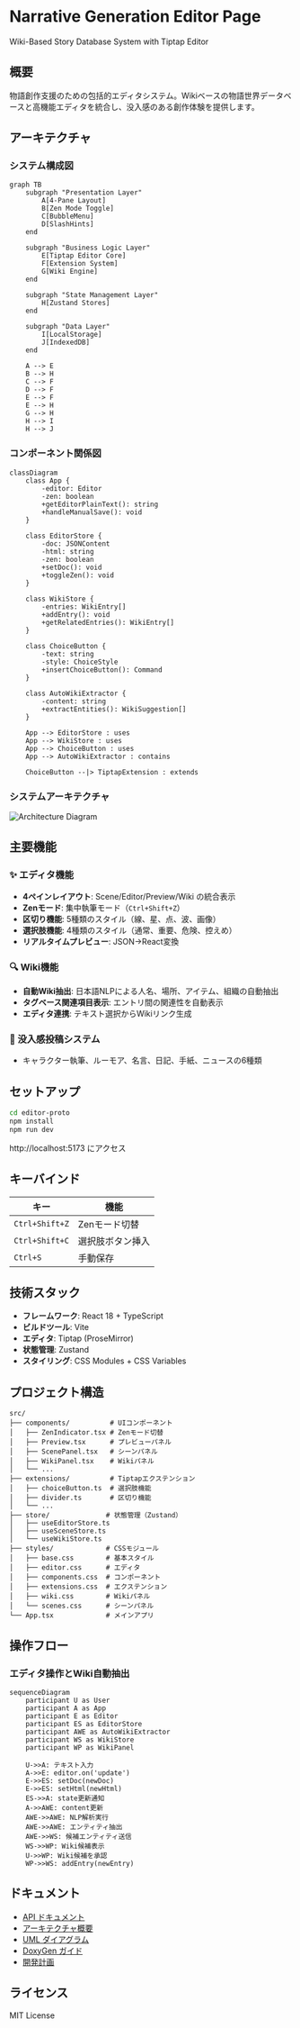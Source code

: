 # Narrative Generation Editor Page

Wiki-Based Story Database System with Tiptap Editor

## 概要

物語創作支援のための包括的エディタシステム。Wikiベースの物語世界データベースと高機能エディタを統合し、没入感のある創作体験を提供します。

## アーキテクチャ

### システム構成図

```mermaid
graph TB
    subgraph "Presentation Layer"
        A[4-Pane Layout]
        B[Zen Mode Toggle]
        C[BubbleMenu]
        D[SlashHints]
    end
    
    subgraph "Business Logic Layer"
        E[Tiptap Editor Core]
        F[Extension System]
        G[Wiki Engine]
    end
    
    subgraph "State Management Layer"
        H[Zustand Stores]
    end
    
    subgraph "Data Layer"
        I[LocalStorage]
        J[IndexedDB]
    end
    
    A --> E
    B --> H
    C --> F
    D --> F
    E --> F
    E --> H
    G --> H
    H --> I
    H --> J
```

### コンポーネント関係図

```mermaid
classDiagram
    class App {
        -editor: Editor
        -zen: boolean
        +getEditorPlainText(): string
        +handleManualSave(): void
    }
    
    class EditorStore {
        -doc: JSONContent
        -html: string
        -zen: boolean
        +setDoc(): void
        +toggleZen(): void
    }
    
    class WikiStore {
        -entries: WikiEntry[]
        +addEntry(): void
        +getRelatedEntries(): WikiEntry[]
    }
    
    class ChoiceButton {
        -text: string
        -style: ChoiceStyle
        +insertChoiceButton(): Command
    }
    
    class AutoWikiExtractor {
        -content: string
        +extractEntities(): WikiSuggestion[]
    }
    
    App --> EditorStore : uses
    App --> WikiStore : uses
    App --> ChoiceButton : uses
    App --> AutoWikiExtractor : contains
    
    ChoiceButton --|> TiptapExtension : extends
```

### システムアーキテクチャ

![Architecture Diagram](http://www.plantuml.com/plantuml/proxy?cache=no&src=https://raw.githubusercontent.com/YuShimoji/NarrativeGenEditorPage/main/docs/uml/architecture-diagram.puml)

## 主要機能

### ✨ エディタ機能
- **4ペインレイアウト**: Scene/Editor/Preview/Wiki の統合表示
- **Zenモード**: 集中執筆モード（`Ctrl+Shift+Z`）
- **区切り機能**: 5種類のスタイル（線、星、点、波、画像）
- **選択肢機能**: 4種類のスタイル（通常、重要、危険、控えめ）
- **リアルタイムプレビュー**: JSON→React変換

### 🔍 Wiki機能
- **自動Wiki抽出**: 日本語NLPによる人名、場所、アイテム、組織の自動抽出
- **タグベース関連項目表示**: エントリ間の関連性を自動表示
- **エディタ連携**: テキスト選択からWikiリンク生成

### 📝 没入感投稿システム
- キャラクター執筆、ルーモア、名言、日記、手紙、ニュースの6種類

## セットアップ

```bash
cd editor-proto
npm install
npm run dev
```

http://localhost:5173 にアクセス

## キーバインド

| キー | 機能 |
|------|------|
| `Ctrl+Shift+Z` | Zenモード切替 |
| `Ctrl+Shift+C` | 選択肢ボタン挿入 |
| `Ctrl+S` | 手動保存 |

## 技術スタック

- **フレームワーク**: React 18 + TypeScript
- **ビルドツール**: Vite
- **エディタ**: Tiptap (ProseMirror)
- **状態管理**: Zustand
- **スタイリング**: CSS Modules + CSS Variables

## プロジェクト構造

```
src/
├── components/          # UIコンポーネント
│   ├── ZenIndicator.tsx # Zenモード切替
│   ├── Preview.tsx      # プレビューパネル
│   ├── ScenePanel.tsx   # シーンパネル
│   ├── WikiPanel.tsx    # Wikiパネル
│   └── ...
├── extensions/          # Tiptapエクステンション
│   ├── choiceButton.ts  # 選択肢機能
│   ├── divider.ts       # 区切り機能
│   └── ...
├── store/              # 状態管理（Zustand）
│   ├── useEditorStore.ts
│   ├── useSceneStore.ts
│   └── useWikiStore.ts
├── styles/             # CSSモジュール
│   ├── base.css        # 基本スタイル
│   ├── editor.css      # エディタ
│   ├── components.css  # コンポーネント
│   ├── extensions.css  # エクステンション
│   ├── wiki.css        # Wikiパネル
│   └── scenes.css      # シーンパネル
└── App.tsx             # メインアプリ
```

## 操作フロー

### エディタ操作とWiki自動抽出

```mermaid
sequenceDiagram
    participant U as User
    participant A as App
    participant E as Editor
    participant ES as EditorStore
    participant AWE as AutoWikiExtractor
    participant WS as WikiStore
    participant WP as WikiPanel

    U->>A: テキスト入力
    A->>E: editor.on('update')
    E->>ES: setDoc(newDoc)
    E->>ES: setHtml(newHtml)
    ES->>A: state更新通知
    A->>AWE: content更新
    AWE->>AWE: NLP解析実行
    AWE->>AWE: エンティティ抽出
    AWE->>WS: 候補エンティティ送信
    WS->>WP: Wiki候補表示
    U->>WP: Wiki候補を承認
    WP->>WS: addEntry(newEntry)
```

## ドキュメント

- [API ドキュメント](./docs/API_DOCUMENTATION.md)
- [アーキテクチャ概要](./docs/ARCHITECTURE_OVERVIEW.md)
- [UML ダイアグラム](./docs/UML_README.md)
- [DoxyGen ガイド](./docs/README_DOXYGEN.md)
- [開発計画](./docs/DEVELOPMENT_PLAN.md)

## ライセンス

MIT License
